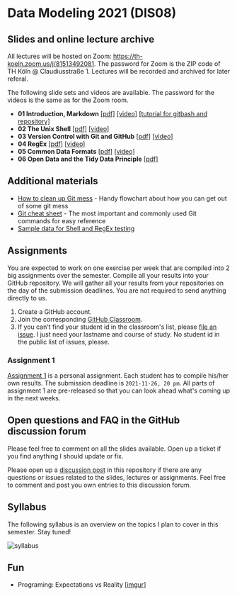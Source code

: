 # Data Modeling 2021 (DIS08) 

## Slides and online lecture archive

All lectures will be hosted on Zoom: https://th-koeln.zoom.us/j/81513492081. The password for Zoom is the ZIP code of TH Köln @ Claudiusstraße 1. Lectures will be recorded and archived for later referal.

The following slide sets and videos are available. The password for the videos is the same as for the Zoom room.

* __01 Introduction, Markdown__ [[pdf]](slides/DIS08-01-introduction.pdf) [[video]](https://th-koeln.sciebo.de/s/oEYxPh1m6ns3nhe) [[tutorial for gitbash and repository]](tutorials/DIS08-01-introduction-gitbash_a1e1.pdf)
* __02 The Unix Shell__ [[pdf]](slides/DIS08-02-shell.pdf) [[video]](https://th-koeln.sciebo.de/s/Ffg0t2BdNYp5Xmv)
* __03 Version Control with Git and GitHub__ [[pdf]](slides/DIS08-03-git-github.pdf) [[video]](https://th-koeln.sciebo.de/s/qwqAhhebohniZtU)
* __04 RegEx__ [[pdf]](slides/DIS08-04-regex.pdf) [[video]](https://th-koeln.sciebo.de/s/fwXtqBc2l35uCFe)
* __05 Common Data Formats__ [[pdf]](slides/DIS08-05-csv-json-xml.pdf) [[video]](https://th-koeln.sciebo.de/s/z0u459U8cqk5foy)
* __06 Open Data and the Tidy Data Principle__ [[pdf]](slides/DIS08-06-tidydata.pdf)

## Additional materials 

* [How to clean up Git mess](http://justinhileman.info/article/git-pretty/git-pretty.pdf) - Handy flowchart about how you can get out of some git mess
* [Git cheat sheet](https://education.github.com/git-cheat-sheet-education.pdf) - The most important and commonly used Git commands for easy reference
* [Sample data for Shell and RegEx testing](datasets/shell_lesson.zip)

## Assignments

You are expected to work on one exercise per week that are compiled into 2 big assignments over the semester. Compile all your results into your GitHub repository. We will gather all your results from your repositories on the day of the submission deadlines. You are not required to send anything directly to us.

1. Create a GitHub account.
2. Join the corresponding [GitHub Classroom](https://classroom.github.com/a/Nshauyhh).
3. If you can't find your student id in the classroom's list, please [file an issue](https://github.com/irgroup-classrooms/dis08-2021/issues). I just need your lastname and course of study. No student id in the public list of issues, please.

### Assignment 1

[Assignment 1](assignments.md) is a personal assignment. Each student has to compile his/her own results. The submission deadline is `2021-11-26, 20 pm`. All parts of assignment 1 are pre-released so that you can look ahead what's coming up in the next weeks. 

## Open questions and FAQ in the GitHub discussion forum

Please feel free to comment on all the slides available. Open up a ticket if you find anything I should update or fix. 

Please open up a [discussion post](https://github.com/irgroup-classrooms/dis08-2021/discussions) in this repository if there are any questions or issues related to the slides, lectures or assignments. Feel free to comment and post you own entries to this discussion forum.


## Syllabus

The following syllabus is an overview on the topics I plan to cover in this semester. Stay tuned!

![syllabus](dis08-2021-schedule.png)

## Fun

* Programing: Expectations vs Reality [[imgur](https://imgur.com/gallery/laOofrv)]
